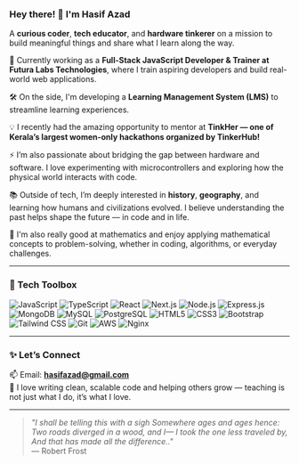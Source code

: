 ### Hey there! 👋 I'm Hasif Azad

A **curious coder**, **tech educator**, and **hardware tinkerer** on a mission to build meaningful things and share what I learn along the way.

🚀 Currently working as a **Full-Stack JavaScript Developer & Trainer at Futura Labs Technologies**, where I train aspiring developers and build real-world web applications.

🛠️ On the side, I'm developing a **Learning Management System (LMS)** to streamline learning experiences.

💡 I recently had the amazing opportunity to mentor at **TinkHer — one of Kerala’s largest women-only hackathons organized by TinkerHub!**

⚡ I’m also passionate about bridging the gap between hardware and software. I love experimenting with microcontrollers and exploring how the physical world interacts with code.

📚 Outside of tech, I’m deeply interested in **history**, **geography**, and learning how humans and civilizations evolved. I believe understanding the past helps shape the future — in code and in life.

🔢 I'm also really good at mathematics and enjoy applying mathematical concepts to problem-solving, whether in coding, algorithms, or everyday challenges.

---

### 🧰 Tech Toolbox

![JavaScript](https://img.shields.io/badge/-JavaScript-F7DF1E?style=flat-square&logo=javascript&logoColor=black)
![TypeScript](https://img.shields.io/badge/-TypeScript-3178C6?style=flat-square&logo=typescript&logoColor=white)
![React](https://img.shields.io/badge/-ReactJS-61DAFB?style=flat-square&logo=react&logoColor=black)
![Next.js](https://img.shields.io/badge/-Next.js-000000?style=flat-square&logo=next.js)
![Node.js](https://img.shields.io/badge/-Node.js-339933?style=flat-square&logo=node.js&logoColor=white)
![Express.js](https://img.shields.io/badge/-Express.js-000000?style=flat-square&logo=express&logoColor=white)
![MongoDB](https://img.shields.io/badge/-MongoDB-47A248?style=flat-square&logo=mongodb&logoColor=white)
![MySQL](https://img.shields.io/badge/-MySQL-4479A1?style=flat-square&logo=mysql&logoColor=white)
![PostgreSQL](https://img.shields.io/badge/-PostgreSQL-336791?style=flat-square&logo=postgresql&logoColor=white)
![HTML5](https://img.shields.io/badge/-HTML5-E34F26?style=flat-square&logo=html5&logoColor=white)
![CSS3](https://img.shields.io/badge/-CSS3-1572B6?style=flat-square&logo=css3)
![Bootstrap](https://img.shields.io/badge/-Bootstrap-7952B3?style=flat-square&logo=bootstrap&logoColor=white)
![Tailwind CSS](https://img.shields.io/badge/-TailwindCSS-38B2AC?style=flat-square&logo=tailwind-css)
![Git](https://img.shields.io/badge/-Git-F05032?style=flat-square&logo=git&logoColor=white)
![AWS](https://img.shields.io/badge/-AWS-FF9900?style=flat-square&logo=amazon-aws&logoColor=white)
![Nginx](https://img.shields.io/badge/-Nginx-009639?style=flat-square&logo=nginx&logoColor=white)


---

### ✨ Let’s Connect

📫 Email: **hasifazad@gmail.com**  
💬 I love writing clean, scalable code and helping others grow — teaching is not just what I do, it’s what I love.

---

> _"I shall be telling this with a sigh
Somewhere ages and ages hence:
Two roads diverged in a wood, and I—
I took the one less traveled by,
And that has made all the difference.."_  
> — Robert Frost
